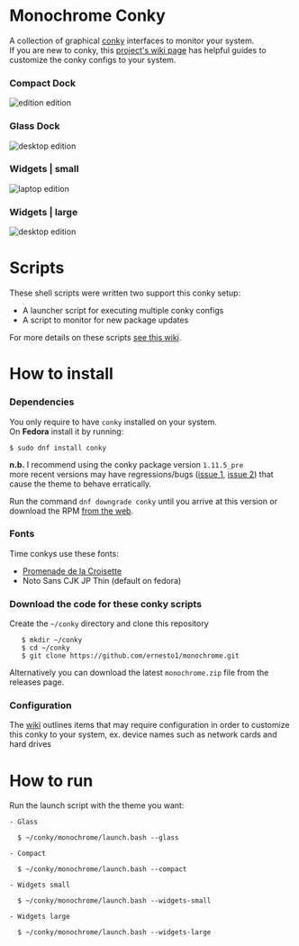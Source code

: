 # Monochrome Conky
A collection of graphical [conky](https://github.com/brndnmtthws/conky) interfaces to monitor your system.  
If you are new to conky, this [project's wiki page](https://github.com/ernesto1/monochrome/wiki) has  helpful guides to customize the conky configs to your system.

### Compact Dock
![edition edition](images/screenshots/compact.gif)

### Glass Dock
![desktop edition](images/screenshots/glass.gif)

### Widgets | small
![laptop edition](images/screenshots/widgets-small.gif)

### Widgets | large
![desktop edition](images/screenshots/widgets-large.jpg)

# Scripts
These shell scripts were written two support this conky setup:

- A launcher script for executing multiple conky configs
- A script to monitor for new package updates

For more details on these scripts [see this wiki](https://github.com/ernesto1/monochrome/wiki/Scripts).

# How to install
### Dependencies
You only require to have `conky` installed on your system.  
On **Fedora** install it by running:

```
$ sudo dnf install conky
```

**n.b.** I recommend using the conky package version `1.11.5_pre`  
more recent versions may have regressions/bugs ([issue 1](https://github.com/brndnmtthws/conky/issues/960), [issue 2](https://github.com/brndnmtthws/conky/issues/979)) that cause the theme to behave erratically.

Run the command `dnf downgrade conky` until you arrive at this version or download the RPM [from the web](https://rpm.pbone.net/info_idpl_70128821_distro_fedora32_com_conky-1.11.5-3.fc32.x86_64.rpm.html).

### Fonts
Time conkys use these fonts:

- [Promenade de la Croisette](https://www.fontspace.com/promenade-de-la-croisette-font-f23769)
- Noto Sans CJK JP Thin (default on fedora)

### Download the code for these conky scripts
Create the `~/conky` directory and clone this repository

       $ mkdir ~/conky
       $ cd ~/conky
       $ git clone https://github.com/ernesto1/monochrome.git

Alternatively you can download the latest `monochrome.zip` file from the releases page.

### Configuration
The [wiki](https://github.com/ernesto1/monochrome/wiki) outlines items that may require configuration in order to customize this conky to your system, ex. device names such as network cards and hard drives


# How to run
Run the launch script with the theme you want:

    - Glass

      $ ~/conky/monochrome/launch.bash --glass

    - Compact

      $ ~/conky/monochrome/launch.bash --compact

    - Widgets small

      $ ~/conky/monochrome/launch.bash --widgets-small

    - Widgets large

      $ ~/conky/monochrome/launch.bash --widgets-large
